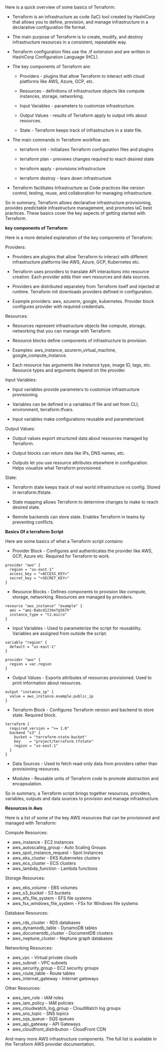 Here is a quick overview of some basics of Terraform:

- Terraform is an infrastructure as code (IaC) tool created by HashiCorp that allows you to define, provision, and manage infrastructure in a declarative configuration file format. 

- The main purpose of Terraform is to create, modify, and destroy infrastructure resources in a consistent, repeatable way.

- Terraform configuration files use the .tf extension and are written in HashiCorp Configuration Language (HCL).

- The key components of Terraform are:

  - Providers - plugins that allow Terraform to interact with cloud platforms like AWS, Azure, GCP, etc.

  - Resources - definitions of infrastructure objects like compute instances, storage, networking.

  - Input Variables - parameters to customize infrastructure.

  - Output Values - results of Terraform apply to output info about resources.

  - State - Terraform keeps track of infrastructure in a state file.

- The main commands in Terraform workflow are:

  - terraform init - initializes Terraform configuration files and plugins

  - terraform plan - previews changes required to reach desired state

  - terraform apply - provisions infrastructure

  - terraform destroy - tears down infrastructure

- Terraform facilitates Infrastructure as Code practices like version control, testing, reuse, and collaboration for managing infrastructure.

So in summary, Terraform allows declarative infrastructure provisioning, provides predictable infrastructure management, and promotes IaC best practices. These basics cover the key aspects of getting started with Terraform.








**key components of Terraform**

Here is a more detailed explanation of the key components of Terraform:

Providers:

- Providers are plugins that allow Terraform to interact with different infrastructure platforms like AWS, Azure, GCP, Kubernetes etc. 

- Terraform uses providers to translate API interactions into resource creation. Each provider adds their own resources and data sources.

- Providers are distributed separately from Terraform itself and injected at runtime. Terraform init downloads providers defined in configuration.

- Example providers: aws, azurerm, google, kubernetes. Provider block configures provider with required credentials.

Resources: 

- Resources represent infrastructure objects like compute, storage, networking that you can manage with Terraform. 

- Resource blocks define components of infrastructure to provision.

- Examples: aws_instance, azurerm_virtual_machine, google_compute_instance.

- Each resource has arguments like instance type, image ID, tags, etc. Resource types and arguments depend on the provider.

Input Variables:

- Input variables provide parameters to customize infrastructure provisioning.

- Variables can be defined in a variables.tf file and set from CLI, environment, terraform.tfvars.

- Input variables make configurations reusable and parameterized.

Output Values:

- Output values export structured data about resources managed by Terraform.

- Output blocks can return data like IPs, DNS names, etc.

- Outputs let you use resource attributes elsewhere in configuration. Helps visualize what Terraform provisioned.

State: 

- Terraform state keeps track of real world infrastructure vs config. Stored in terraform.tfstate.

- State mapping allows Terraform to determine changes to make to reach desired state.

- Remote backends can store state. Enables Terraform in teams by preventing conflicts.





**Basics Of a terraform Script**

Here are some basics of what a Terraform script contains:

- Provider Block - Configures and authenticates the provider like AWS, GCP, Azure etc. Required for Terraform to work.

```
provider "aws" {
  region = "us-east-1"
  access_key = "<ACCESS_KEY>"
  secret_key = "<SECRET_KEY>"
}
```

- Resource Blocks - Defines components to provision like compute, storage, networking. Resources are managed by providers.

```
resource "aws_instance" "example" {
  ami = "ami-0abcd1234efg567h"
  instance_type = "t2.micro"
}
```

- Input Variables - Used to parameterize the script for reusability. Variables are assigned from outside the script.

```
variable "region" {
  default = "us-east-1" 
}

provider "aws" {
  region = var.region 
}
```

- Output Values - Exports attributes of resources provisioned. Used to print information about resources.

```
output "instance_ip" {
  value = aws_instance.example.public_ip
}
``` 

- Terraform Block - Configures Terraform version and backend to store state. Required block.

```
terraform {
  required_version = ">= 1.0"
  backend "s3" {
    bucket = "terraform-state-bucket"
    key    = "project/terraform.tfstate"
    region = "us-east-1"
  }
}
```

- Data Sources - Used to fetch read-only data from providers rather than provisioning resources.

- Modules - Reusable units of Terraform code to promote abstraction and encapsulation.

So in summary, a Terraform script brings together resources, providers, variables, outputs and data sources to provision and manage infrastructure.

**Resources in Aws**

Here is a list of some of the key AWS resources that can be provisioned and managed with Terraform:

Compute Resources:

- aws_instance - EC2 instances
- aws_autoscaling_group - Auto Scaling Groups 
- aws_spot_instance_request - Spot Instances
- aws_eks_cluster - EKS Kubernetes clusters
- aws_ecs_cluster - ECS clusters
- aws_lambda_function - Lambda functions

Storage Resources:

- aws_ebs_volume - EBS volumes
- aws_s3_bucket - S3 buckets
- aws_efs_file_system - EFS file systems
- aws_fsx_windows_file_system - FSx for Windows file systems

Database Resources:

- aws_rds_cluster - RDS databases
- aws_dynamodb_table - DynamoDB tables
- aws_documentdb_cluster - DocumentDB clusters
- aws_neptune_cluster - Neptune graph databases

Networking Resources:

- aws_vpc - Virtual private clouds
- aws_subnet - VPC subnets
- aws_security_group - EC2 security groups  
- aws_route_table - Route tables
- aws_internet_gateway - Internet gateways

Other Resources:

- aws_iam_role - IAM roles
- aws_iam_policy - IAM policies
- aws_cloudwatch_log_group - CloudWatch log groups
- aws_sns_topic - SNS topics
- aws_sqs_queue - SQS queues
- aws_api_gateway - API Gateways
- aws_cloudfront_distribution - CloudFront CDN

And many more AWS infrastructure components. The full list is available in the Terraform AWS provider documentation.
